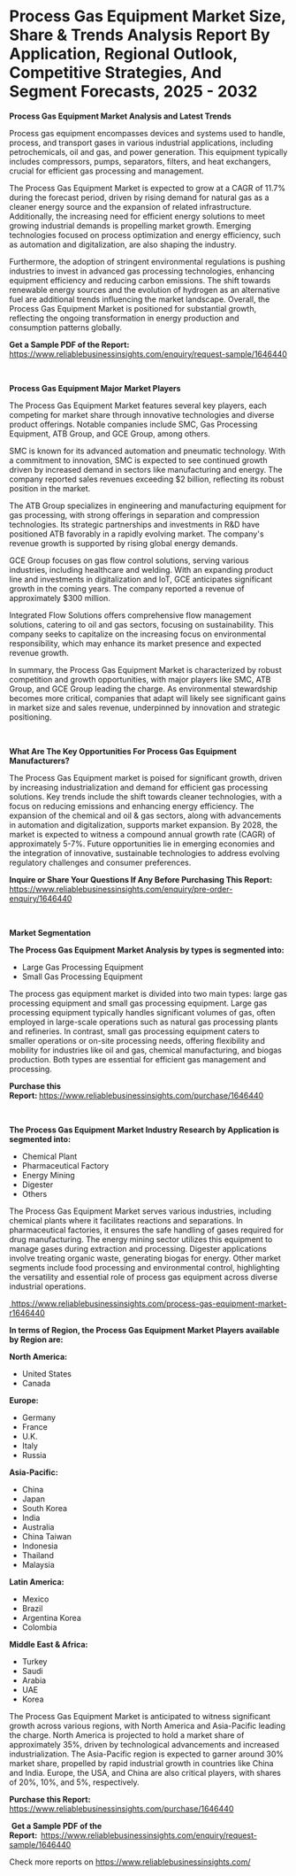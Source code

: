 <p><h1>Process Gas Equipment Market Size, Share & Trends Analysis Report By Application, Regional Outlook, Competitive Strategies, And Segment Forecasts, 2025 - 2032</h1></p><p><strong>Process Gas Equipment Market Analysis and Latest Trends</strong></p>
<p><p>Process gas equipment encompasses devices and systems used to handle, process, and transport gases in various industrial applications, including petrochemicals, oil and gas, and power generation. This equipment typically includes compressors, pumps, separators, filters, and heat exchangers, crucial for efficient gas processing and management.</p><p>The Process Gas Equipment Market is expected to grow at a CAGR of 11.7% during the forecast period, driven by rising demand for natural gas as a cleaner energy source and the expansion of related infrastructure. Additionally, the increasing need for efficient energy solutions to meet growing industrial demands is propelling market growth. Emerging technologies focused on process optimization and energy efficiency, such as automation and digitalization, are also shaping the industry. </p><p>Furthermore, the adoption of stringent environmental regulations is pushing industries to invest in advanced gas processing technologies, enhancing equipment efficiency and reducing carbon emissions. The shift towards renewable energy sources and the evolution of hydrogen as an alternative fuel are additional trends influencing the market landscape. Overall, the Process Gas Equipment Market is positioned for substantial growth, reflecting the ongoing transformation in energy production and consumption patterns globally.</p></p>
<p><strong>Get a Sample PDF of the Report:&nbsp;</strong> <a href="https://www.reliablebusinessinsights.com/enquiry/request-sample/1646440?utm_campaign=2099&utm_medium=2&utm_source=Github&utm_content=ia&utm_term=11042025&utm_id=process-gas-equipment">https://www.reliablebusinessinsights.com/enquiry/request-sample/1646440</a></p>
<p>&nbsp;</p>
<p><strong>Process Gas Equipment Major Market Players</strong></p>
<p><p>The Process Gas Equipment Market features several key players, each competing for market share through innovative technologies and diverse product offerings. Notable companies include SMC, Gas Processing Equipment, ATB Group, and GCE Group, among others.</p><p>SMC is known for its advanced automation and pneumatic technology. With a commitment to innovation, SMC is expected to see continued growth driven by increased demand in sectors like manufacturing and energy. The company reported sales revenues exceeding $2 billion, reflecting its robust position in the market.</p><p>The ATB Group specializes in engineering and manufacturing equipment for gas processing, with strong offerings in separation and compression technologies. Its strategic partnerships and investments in R&D have positioned ATB favorably in a rapidly evolving market. The company's revenue growth is supported by rising global energy demands.</p><p>GCE Group focuses on gas flow control solutions, serving various industries, including healthcare and welding. With an expanding product line and investments in digitalization and IoT, GCE anticipates significant growth in the coming years. The company reported a revenue of approximately $300 million.</p><p>Integrated Flow Solutions offers comprehensive flow management solutions, catering to oil and gas sectors, focusing on sustainability. This company seeks to capitalize on the increasing focus on environmental responsibility, which may enhance its market presence and expected revenue growth.</p><p>In summary, the Process Gas Equipment Market is characterized by robust competition and growth opportunities, with major players like SMC, ATB Group, and GCE Group leading the charge. As environmental stewardship becomes more critical, companies that adapt will likely see significant gains in market size and sales revenue, underpinned by innovation and strategic positioning.</p></p>
<p>&nbsp;</p>
<p><strong>What Are The Key Opportunities For Process Gas Equipment Manufacturers?</strong></p>
<p><p>The Process Gas Equipment market is poised for significant growth, driven by increasing industrialization and demand for efficient gas processing solutions. Key trends include the shift towards cleaner technologies, with a focus on reducing emissions and enhancing energy efficiency. The expansion of the chemical and oil & gas sectors, along with advancements in automation and digitalization, supports market expansion. By 2028, the market is expected to witness a compound annual growth rate (CAGR) of approximately 5-7%. Future opportunities lie in emerging economies and the integration of innovative, sustainable technologies to address evolving regulatory challenges and consumer preferences.</p></p>
<p><strong>Inquire or Share Your Questions If Any Before Purchasing This Report:</strong> <a href="https://www.reliablebusinessinsights.com/enquiry/pre-order-enquiry/1646440?utm_campaign=2099&utm_medium=2&utm_source=Github&utm_content=ia&utm_term=11042025&utm_id=process-gas-equipment">https://www.reliablebusinessinsights.com/enquiry/pre-order-enquiry/1646440</a></p>
<p>&nbsp;</p>
<p><strong>Market Segmentation</strong></p>
<p><strong>The Process Gas Equipment Market Analysis by types is segmented into:</strong></p>
<p><ul><li>Large Gas Processing Equipment</li><li>Small Gas Processing Equipment</li></ul></p>
<p><p>The process gas equipment market is divided into two main types: large gas processing equipment and small gas processing equipment. Large gas processing equipment typically handles significant volumes of gas, often employed in large-scale operations such as natural gas processing plants and refineries. In contrast, small gas processing equipment caters to smaller operations or on-site processing needs, offering flexibility and mobility for industries like oil and gas, chemical manufacturing, and biogas production. Both types are essential for efficient gas management and processing.</p></p>
<p><strong>Purchase this Report:&nbsp;</strong><a href="https://www.reliablebusinessinsights.com/purchase/1646440?utm_campaign=2099&utm_medium=2&utm_source=Github&utm_content=ia&utm_term=11042025&utm_id=process-gas-equipment">https://www.reliablebusinessinsights.com/purchase/1646440</a></p>
<p>&nbsp;</p>
<p><strong>The Process Gas Equipment Market Industry Research by Application is segmented into:</strong></p>
<p><ul><li>Chemical Plant</li><li>Pharmaceutical Factory</li><li>Energy Mining</li><li>Digester</li><li>Others</li></ul></p>
<p><p>The Process Gas Equipment Market serves various industries, including chemical plants where it facilitates reactions and separations. In pharmaceutical factories, it ensures the safe handling of gases required for drug manufacturing. The energy mining sector utilizes this equipment to manage gases during extraction and processing. Digester applications involve treating organic waste, generating biogas for energy. Other market segments include food processing and environmental control, highlighting the versatility and essential role of process gas equipment across diverse industrial operations.</p></p>
<p><a href="https://www.reliablebusinessinsights.com/process-gas-equipment-market-r1646440?utm_campaign=2099&utm_medium=2&utm_source=Github&utm_content=ia&utm_term=11042025&utm_id=process-gas-equipment">&nbsp;https://www.reliablebusinessinsights.com/process-gas-equipment-market-r1646440</a></p>
<p><strong>In terms of Region, the Process Gas Equipment Market Players available by Region are:</strong></p>
<p>
    <p> <strong> North America: </strong>
        <ul>
            <li>United States</li>
            <li>Canada</li>
        </ul>
        </p> 
    <p> <strong> Europe: </strong>
        <ul>
            <li>Germany</li>
            <li>France</li>
            <li>U.K.</li>
            <li>Italy</li>
            <li>Russia</li>
        </ul>
        </p> 
    <p> <strong> Asia-Pacific: </strong>
        <ul>
            <li>China</li>
            <li>Japan</li>
            <li>South Korea</li>
            <li>India</li>
            <li>Australia</li>
            <li>China Taiwan</li>
            <li>Indonesia</li>
            <li>Thailand</li>
            <li>Malaysia</li>
        </ul>
        </p> 
    <p> <strong> Latin America: </strong>
        <ul>
            <li>Mexico</li>
            <li>Brazil</li>
            <li>Argentina Korea</li>
            <li>Colombia</li>
        </ul>
        </p> 
    <p> <strong> Middle East & Africa: </strong>
        <ul>
            <li>Turkey</li>
            <li>Saudi</li>
            <li>Arabia</li>
            <li>UAE</li>
            <li>Korea</li>
        </ul>
    </p>
    </p>
<p><p>The Process Gas Equipment Market is anticipated to witness significant growth across various regions, with North America and Asia-Pacific leading the charge. North America is projected to hold a market share of approximately 35%, driven by technological advancements and increased industrialization. The Asia-Pacific region is expected to garner around 30% market share, propelled by rapid industrial growth in countries like China and India. Europe, the USA, and China are also critical players, with shares of 20%, 10%, and 5%, respectively.</p></p>
<p><strong>Purchase this Report: </strong><a href="https://www.reliablebusinessinsights.com/purchase/1646440?utm_campaign=2099&utm_medium=2&utm_source=Github&utm_content=ia&utm_term=11042025&utm_id=process-gas-equipment">https://www.reliablebusinessinsights.com/purchase/1646440</a></p>
<p>&nbsp;<strong>Get a Sample PDF of the Report:&nbsp;&nbsp;</strong><a href="https://www.reliablebusinessinsights.com/enquiry/request-sample/1646440?utm_campaign=2099&utm_medium=2&utm_source=Github&utm_content=ia&utm_term=11042025&utm_id=process-gas-equipment">https://www.reliablebusinessinsights.com/enquiry/request-sample/1646440</a></p>
<p><strong></strong></p>
<p>Check more reports on <a href="https://www.reliablebusinessinsights.com/?utm_campaign=2099&utm_medium=2&utm_source=Github&utm_content=ia&utm_term=11042025&utm_id=process-gas-equipment">https://www.reliablebusinessinsights.com/</a></p>